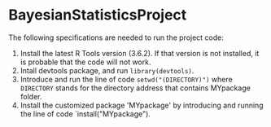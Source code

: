 # BayesianStatisticsProject

The following specifications are needed to run the project code:
1. Install the latest R Tools version (3.6.2). If that version is not installed, it is probable that the code will not work.
2. Intall devtools package, and run `library(devtools)`.
3. Introduce and run the line of code `setwd("(DIRECTORY)")` where `DIRECTORY` stands for the directory address that contains MYpackage folder.
4. Install the customized package 'MYpackage' by introducing and running the line of code `install("MYpackage").